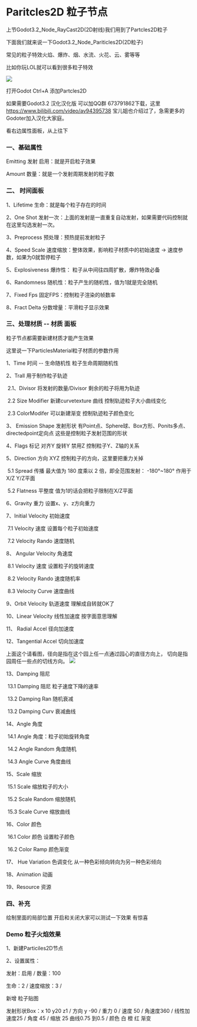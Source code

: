 # Paritcles2D  粒子节点

上节Godot3.2_Node_RayCast2D(2D射线)我们用到了Partcles2D粒子

下面我们就来说一下Godot3.2_Node_Pariticles2D(2D粒子)

常见的粒子特效火焰、爆炸、烟、水流、火花、云、雾等等

比如你玩LOL就可以看到很多粒子特效

![](http://03.imgmini.eastday.com/mobile/20180308/20180308002859_b5919073cf56b73c575d03e3734a72b9_18.gif)

打开Godot Ctrl+A 添加Partcles2D

如果需要Godot3.2 汉化汉化版 可以加QQ群 673791862下载，这里 https://www.bilibili.com/video/av94395738 宝儿姐也介绍过了，急需更多的Godoter加入汉化大家庭。

看右边属性面板，从上往下

### 一、基础属性

Emitting 发射 启用：就是开启粒子效果

Amount 数量：就是一个发射周期发射的粒子数

### 二、 时间面板

1、Lifetime 生命：就是每个粒子存在的时间

2、One Shot 发射一次：上面的发射是一直重复自动发射，如果需要代码控制就在这里勾选发射一次。

3、Preprocess 预处理：预热提前发射粒子

4、Speed Scale 速度缩放：整体效果，影响粒子材质中的初始速度 -> 速度参数，如果为0就暂停粒子

5、Explosiveness 爆炸性： 粒子从中间往四周扩散，爆炸特效必备

6、Randomness 随机性：粒子产生的随机性，值为1就是完全随机

7、Fixed Fps 固定FPS：控制粒子渲染的帧数率

8、Fract Delta 分数增量：平滑粒子显示效果

### 三、处理材质 -- 材质 面板

粒子节点都需要新建材质才能产生效果

这里说一下ParticlesMaterial粒子材质的参数作用

1、Time 时间 -- 生命随机性 粒子生命周期随机性

2、Trall 用于制作粒子轨迹

​	2.1、Divisor 将发射的数量/Divisor 剩余的粒子将用为轨迹

​	2.2 Size Modifier  新建curvetexture 曲线 控制轨迹粒子大小曲线变化

​	2.3 ColorModifer 可以新建渐变 控制轨迹粒子颜色变化

3、 Emission Shape 发射形状 有Point点、Sphere球、Box方形、Ponits多点、directedpoint定向点 这些是控制粒子发射范围的形状

4、Flags 标记 对齐Y 旋转Y 禁用Z  控制粒子Y、Z轴的关系

5、Direction 方向 XYZ 控制粒子的方向，这里要把重力关掉

​	5.1 Spread 传播 最大值为 180 度乘以 2 倍，即全范围发射： -180°~180°  作用于X/Z Y/Z平面

​	5.2 Flatness 平整度  值为1的话会把粒子限制在X/Z平面

6、Gravity 重力 设置x、y、z方向重力 

7、Initial Velocity 初始速度

​	7.1 Velocity 速度 设置每个粒子初始速度

​	7.2 Velocity Rando 速度随机

8、 Angular Velocity 角速度

​	8.1 Velocity 速度 设置粒子的旋转速度

​	8.2 Velocity  Rando 速度随机率

​	8.3 Velocity  Curve 速度曲线

9、Orbit Velocity 轨道速度 理解成自转就OK了 

10、Linear Velocity 线性加速度  按字面意思理解

11、 Radial Accel 径向加速度

12、Tangential Accel 切向加速度

上面这个请看图，径向是指在这个园上任一点通过园心的直径方向上，
切向是指园周任一些点的切线方向。
![](https://iknow-pic.cdn.bcebos.com/d1a20cf431adcbef2d65408aa1af2edda2cc9fec?x-bce-process=image/resize,m_lfit,w_600,h_800,limit_1)

13、Damping 阻尼

​	13.1 Damping  阻尼 粒子速度下降的速率

​	13.2 Damping Ran 随机衰减

​	13.2 Damping Curv 衰减曲线

14、Angle 角度

​	14.1 Angle  角度：粒子初始旋转角度

​	14.2 Angle  Random 角度随机

​	14.3 Angle  Curve 角度曲线

15、Scale 缩放 

​	15.1 Scale 缩放粒子的大小

​	15.2 Scale Random 缩放随机

​	15.3 Scale Curve 缩放曲线

16、Color 颜色

​	16.1 Color  颜色 设置粒子颜色

​	16.2 Color  Ramp 颜色渐变

17、 Hue Variation 色调变化 从一种色彩倾向转向为另一种色彩倾向

18、Animation 动画

19、Resource 资源

### 四、补充

绘制里面的局部位置 开启和关闭大家可以测试一下效果 有惊喜



### Demo 粒子火焰效果

1、新建Particiles2D节点

2、设置属性：

发射：启用 / 数量：100

生命：2 / 速度缩放：3 / 

新增 粒子贴图

发射形状Box：x 10 y20 z1 / 方向 y -90 / 重力 0 / 速度 50 / 角速度360 / 线性加速度25 / 角度 45 / 缩放 25 曲线0.75 到0.5 / 颜色 白 橙 红 渐变 